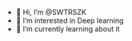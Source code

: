 - 👋 Hi, I’m @SWTRSZK
- 👀 I’m interested in Deep learning
- 🌱 I’m currently learning about it

<!---
SWTRSZK/SWTRSZK is a ✨ special ✨ repository because its `README.md` (this file) appears on your GitHub profile.
You can click the Preview link to take a look at your changes.
--->
